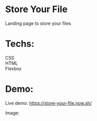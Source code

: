# Store Your File
Landing page to store your files

# Techs:
CSS<br>
HTML<br>
Flexbox<br>

# Demo: <br>

Live demo: https://store-your-file.now.sh/

Image:
<img style="width:10px;height: 10px"  src="https://trello-attachments.s3.amazonaws.com/590fa7f5a8ab015d0cf88052/590fa896d2d25e50583de620/1b6af2ab9bbcb00b140910fdf7f4ccd6/image.png">
